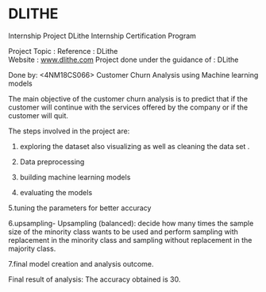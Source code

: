 # DLITHE
Internship Project
DLithe Internship Certification Program
 
Project Topic :<Fraud Detection Dataset>
Reference : DLithe  
Website : www.dlithe.com
Project done under the guidance of : DLithe

Done by: <IRAL LAVINA SALDANHA><4NM18CS066>
Customer Churn Analysis using Machine learning models

The main objective of the customer churn analysis is to predict that if the customer will continue with the services offered by the company or if the customer will quit.


The steps involved in the project are:

1. exploring the dataset also visualizing as well as cleaning the data set .

2. Data preprocessing

3. building machine learning models

4. evaluating the models

5.tuning the parameters for better accuracy

6.upsampling- Upsampling (balanced): decide how many times the sample size of the minority class wants to be used and perform sampling with replacement in the minority class and sampling without replacement in the majority class.

7.final model creation and analysis outcome.





Final result of analysis:
The accuracy obtained is 30.

